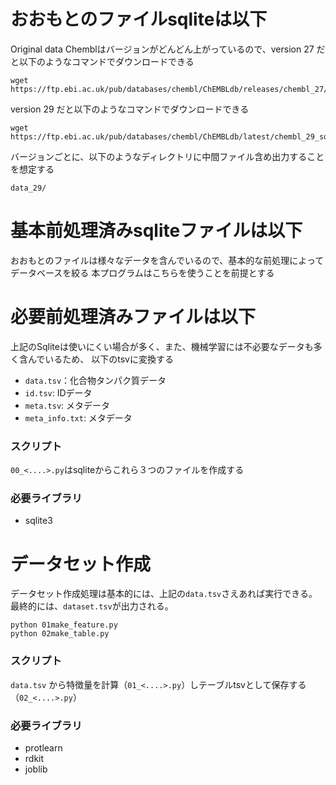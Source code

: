 
# おおもとのファイルsqliteは以下
Original data
Chemblはバージョンがどんどん上がっているので、version 27 だと以下のようなコマンドでダウンロードできる

```
wget https://ftp.ebi.ac.uk/pub/databases/chembl/ChEMBLdb/releases/chembl_27/chembl_27_sqlite.tar.gz
```

version 29 だと以下のようなコマンドでダウンロードできる
```
wget https://ftp.ebi.ac.uk/pub/databases/chembl/ChEMBLdb/latest/chembl_29_sqlite.tar.gz
```

バージョンごとに、以下のようなディレクトリに中間ファイル含め出力することを想定する
```
data_29/
```


# 基本前処理済みsqliteファイルは以下
おおもとのファイルは様々なデータを含んでいるので、基本的な前処理によってデータベースを絞る
本プログラムはこちらを使うことを前提とする

# 必要前処理済みファイルは以下
上記のSqliteは使いにくい場合が多く、また、機械学習には不必要なデータも多く含んでいるため、
以下のtsvに変換する

- `data.tsv`：化合物タンパク質データ
- `id.tsv`: IDデータ
- `meta.tsv`: メタデータ
- `meta_info.txt`: メタデータ

### スクリプト
`00_<....>.py`はsqliteからこれら３つのファイルを作成する

### 必要ライブラリ
- sqlite3


# データセット作成

データセット作成処理は基本的には、上記の`data.tsv`さえあれば実行できる。
最終的には、`dataset.tsv`が出力される。


```
python 01make_feature.py
python 02make_table.py
```

### スクリプト
`data.tsv` から特徴量を計算（`01_<....>.py`）しテーブルtsvとして保存する（`02_<....>.py`）

### 必要ライブラリ
- protlearn
- rdkit
- joblib



